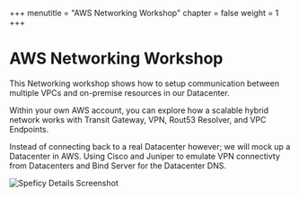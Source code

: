 +++
menutitle = "AWS Networking Workshop"
chapter = false
weight = 1
+++

# AWS Networking Workshop

This Networking workshop shows how to setup communication between multiple VPCs and on-premise resources in our Datacenter.

Within your own AWS account, you can explore how a scalable hybrid network works with Transit Gateway, VPN, Rout53 Resolver, and VPC Endpoints.

Instead of connecting back to a real Datacenter however; we will mock up a Datacenter in AWS. Using Cisco and Juniper to emulate VPN connectivty from Datacenters and Bind Server for the Datacenter DNS.

![Speficy Details Screenshot](images/hybrid-tgw-diagram.png)
